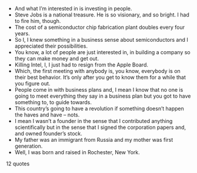  - And what I’m interested in is investing in people.
 - Steve Jobs is a national treasure. He is so visionary, and so bright. I had to fire him, though.
 - The cost of a semiconductor chip fabrication plant doubles every four years.
 - So I, I knew something in a business sense about semiconductors and I appreciated their possibilities.
 - You know, a lot of people are just interested in, in building a company so they can make money and get out.
 - Killing Intel, I, I just had to resign from the Apple Board.
 - Which, the first meeting with anybody is, you know, everybody is on their best behavior. It’s only after you get to know them for a while that you figure out.
 - People come in with business plans and, I mean I know that no one is going to meet everything they say in a business plan but you got to have something to, to guide towards.
 - This country’s going to have a revolution if something doesn’t happen the haves and have – nots.
 - I mean I wasn’t a founder in the sense that I contributed anything scientifically but in the sense that I signed the corporation papers and, and owned founder’s stock.
 - My father was an immigrant from Russia and my mother was first generation.
 - Well, I was born and raised in Rochester, New York.

12 quotes